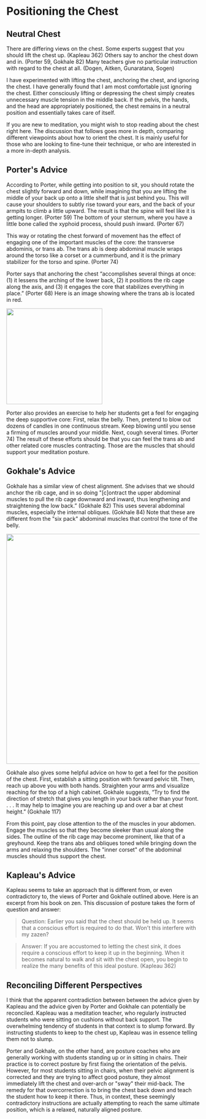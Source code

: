 # Positioning the Chest

## Neutral Chest

There are differing views on the chest. Some experts suggest that you should lift the chest up. (Kapleau 362) Others say to anchor the chest down and in. (Porter 59, Gokhale 82) Many teachers give no particular instruction with regard to the chest at all. (Dogen, Aitken, Gunaratana, Sogen) 

I have experimented with lifting the chest, anchoring the chest, and ignoring the chest. I have generally found that I am most comfortable just ignoring the chest. Either consciously lifting or depressing the chest simply creates unnecessary muscle tension in the middle back. If the pelvis, the hands, and the head are appropriately positioned, the chest remains in a neutral position and essentially takes care of itself. 

If you are new to meditation, you might wish to stop reading about the chest right here. The discussion that follows goes more in depth, comparing different viewpoints about how to orient the chest. It is mainly useful for those who are looking to fine-tune their technique, or who are interested in a more in-depth analysis.

## Porter's Advice

According to Porter, while getting into position to sit, you should rotate the chest slightly forward and down, while imagining that you are lifting the middle of your back up onto a little shelf that is just behind you. This will cause your shoulders to subtly rise toward your ears, and the back of your armpits to climb a little upward. The result is that the spine will feel like it is getting longer. (Porter 59) The bottom of your sternum, where you have a little bone called the xyphoid process, should push inward. (Porter 67)

This way or rotating the chest forward of movement has the effect of engaging one of the important muscles of the core: the transverse abdominis, or trans ab. The trans ab is deep abdominal muscle wraps around the torso like a corset or a cummerbund, and it is the primary stabilizer for the torso and spine. (Porter 74)

Porter says that anchoring the chest “accomplishes several things at once: (1) it lessens the arching of the lower back, (2) it positions the rib cage along the axis, and (3) it engages the core that stabilizes everything in place.” (Porter 68) Here is an image showing where the trans ab is located in red.

<div class="center-image"><img src="/images/transab.png" class="page-standard img-responsive" style="width: 250px"></div>

Porter also provides an exercise to help her students get a feel for engaging the deep supportive core: First, relax the belly. Then, pretend to blow out dozens of candles in one continuous stream. Keep blowing until you sense a firming of muscles around your middle. Next, cough several times. (Porter 74) The result of these efforts should be that you can feel the trans ab and other related core muscles contracting. Those are the muscles that should support your meditation posture.

## Gokhale's Advice

Gokhale has a similar view of chest alignment. She advises that we should anchor the rib cage, and in so doing "[c]ontract the upper abdominal muscles to pull the rib cage downward and inward, thus lengthening and straightening the low back.” (Gokhale 82) This uses several abdominal muscles, especially the internal obliques. (Gokhale 84) Note that these are different from the "six pack" abdominal muscles that control the tone of the belly.

<div class="center-image"><img src="/images/abs.jpg" class="page-standard img-responsive" style="width: 600px"></div>

Gokhale also gives some helpful advice on how to get a feel for the position of the chest. First, establish a sitting position with forward pelvic tilt. Then, reach up above you with both hands. Straighten your arms and visualize reaching for the top of a high cabinet. Gokhale suggests, “Try to find the direction of stretch that gives you length in your back rather than your front. . . . It may help to imagine you are reaching up and over a bar at chest height.” (Gokhale 117)

From this point, pay close attention to the of the muscles in your abdomen. Engage the muscles so that they become sleeker than usual along the sides. The outline of the rib cage may become prominent, like that of a greyhound. Keep the trans abs and obliques toned while bringing down the arms and relaxing the shoulders. The "inner corset" of the abdominal muscles should thus support the chest.

## Kapleau's Advice

Kapleau seems to take an approach that is different from, or even contradictory to, the views of Porter and Gokhale outlined above. Here is an excerpt from his book on zen. This discussion of posture takes the form of question and answer:

>Question: Earlier you said that the chest should be held up. It seems that a conscious effort is required to do that. Won't this interfere with my zazen?

>Answer: If you are accustomed to letting the chest sink, it does require a conscious effort to keep it up in the beginning. When it becomes natural to walk and sit with the chest open, you begin to realize the many benefits of this ideal posture. (Kapleau 362)

## Reconciling Different Perspectives

I think that the apparent contradiction between between the advice given by Kapleau and the advice given by Porter and Gokhale can potentially be reconciled. Kapleau was a  meditation teacher, who regularly instructed students who were sitting on cushions without back support. The overwhelming tendency of students in that context is to slump forward. By instructing students to keep to the chest up, Kapleau was in essence telling them not to slump.

Porter and Gokhale, on the other hand, are posture coaches who are generally working with students standing up or in sitting in chairs. Their practice is to correct posture by first fixing the orientation of the pelvis. However, for most students sitting in chairs, when their pelvic alignment is corrected and they are trying to affect good posture, they almost immediately lift the chest and over-arch or "sway" their mid-back. The remedy for that overcorrection is to bring the chest back down and teach the student how to keep it there. Thus, in context, these seemingly contradictory instructions are actually attempting to reach the same ultimate position, which is a relaxed, naturally aligned posture.
